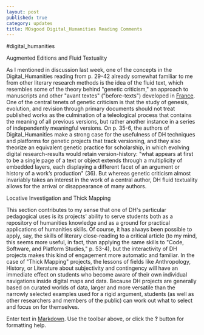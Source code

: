 ```yaml
---
layout: post
published: true
category: updates
title: MOsgood Digital_Humanities Reading Comments
---
```

#digital_humanities

Augmented Editions and Fluid Textuality

As I mentioned in discussion last week, one of the concepts in the Digital_Humanities reading from p. 29-42 already somewhat familiar to me from other literary research methods is the idea of the fluid text, which resembles some of the theory behind "genetic criticism," an approach to manuscripts and other "avant textes" ("before-texts") developed in [France](http://www.item.ens.fr/). One of the central tenets of genetic criticism is that the study of genesis, evolution, and revision through primary documents should not treat published works as the culmination of a teleological process that contains the meaning of all previous versions, but rather another instance in a series of independently meaningful versions. On p. 35-6, the authors of Digital_Humanities make a strong case for the usefulness of DH techniques and platforms for genetic projects that track versioning, and they also theorize an equivalent genetic practice for scholarship, in which evolving digital research-results would retain version-history: "what appears at first to be a single page of a text or object extends through a multiplicity of embedded layers, each displaying a different facet of an argument or history of a work’s production" (36). But whereas genetic criticism almost invariably takes an interest in the work of a central author, DH fluid textuality allows for the arrival or disappearance of many authors.

Locative Investigation and Thick Mapping

This section contributes to my sense that one of DH's particular pedagogical uses is its projects' ability to serve students both as a repository of humanities knowledge and as a ground for practical applications of humanities skills. Of course, it has always been possible to apply, say, the skills of literary close-reading to a critical article (to my mind, this seems more useful, in fact, than applying the same skills to "Code, Software, and Platform Studies," p. 53-4), but the interactivity of DH projects makes this kind of engagement more automatic and familiar. In the case of "Thick Mapping" projects, the lessons of fields like Anthropology, History, or Literature about subjectivity and contingency will have an immediate effect on students who become aware of their own individual navigations inside digital maps and data. Because DH projects are generally based on curated worlds of data, larger and more versatile than the narrowly selected examples used for a rigid argument, students (as well as other researchers and members of the public) can work out what to select and focus on for themselves.

Enter text in [Markdown](http://daringfireball.net/projects/markdown/). Use the toolbar above, or click the **?** button for formatting help.
